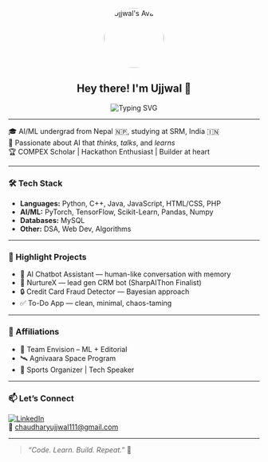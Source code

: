 <p align="center">
  <img src="https://github.com/oyyPoodles.png" width="120" style="border-radius: 50%" alt="Ujjwal's Avatar">
</p>

<h2 align="center">Hey there! I'm Ujjwal 👋</h2>

<p align="center">
 <img src="https://readme-typing-svg.demolab.com?font=Fira+Code&duration=2200&pause=500&color=13B6F7&center=true&vCenter=true&width=380&height=45&lines=AI+Engineer+%7C+Researcher+%7C+ML+Explorer;Always+learning+and+building+%F0%9F%9A%80;Welcome+to+my+GitHub+world!" alt="Typing SVG" />
</p>

---

🎓 AI/ML undergrad from Nepal 🇳🇵, studying at SRM, India 🇮🇳  
🧠 Passionate about AI that *thinks*, *talks*, and *learns*  
🏆 COMPEX Scholar | Hackathon Enthusiast | Builder at heart

---

### 🛠️ Tech Stack

- **Languages:** Python, C++, Java, JavaScript, HTML/CSS, PHP  
- **AI/ML:** PyTorch, TensorFlow, Scikit-Learn, Pandas, Numpy  
- **Databases:** MySQL  
- **Other:** DSA, Web Dev, Algorithms

---

### 🚀 Highlight Projects

- 🤖 AI Chatbot Assistant — human-like conversation with memory  
- 💬 NurtureX — lead gen CRM bot (SharpAIThon Finalist)  
- 🔒 Credit Card Fraud Detector — Bayesian approach  
- ✅ To-Do App — clean, minimal, chaos-taming

---

### 🌱 Affiliations

- 👥 Team Envision – ML + Editorial  
- 🛰️ Agnivaara Space Program  
- 🏏 Sports Organizer | Tech Speaker

---

### 📫 Let’s Connect

[![LinkedIn](https://img.shields.io/badge/LinkedIn-blue?logo=linkedin&style=flat-square)](https://www.linkedin.com/in/ujjwal-chaudhary/)  
📧 [chaudharyujjwal111@gmail.com](mailto:chaudharyujjwal111@gmail.com)

---

> *“Code. Learn. Build. Repeat.”* 🚀
